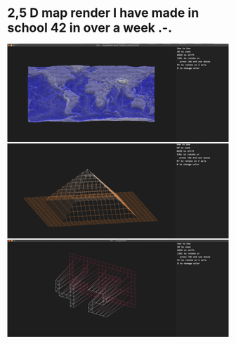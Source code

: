 # 2,5 D map render I have made in school 42 in over a week .-. 
<img src="https://github.com/olesgedz/fdf/blob/master/images/Screen%20Shot%202019-02-06%20at%201.23.12%20AM.png"/>
<img src="https://github.com/olesgedz/fdf/blob/master/images/Screen%20Shot%202019-02-06%20at%201.29.29%20AM.png"/>
<img src="https://github.com/olesgedz/fdf/blob/master/images/Screen%20Shot%202019-02-06%20at%201.29.53%20AM.png"/>
